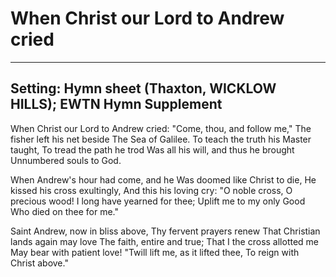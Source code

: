 # When Christ our Lord to Andrew cried

***

## Setting: Hymn sheet (Thaxton, WICKLOW HILLS); EWTN Hymn Supplement

When Christ our Lord to Andrew cried:
"Come, thou, and follow me,"
The fisher left his net beside
The Sea of Galilee.
To teach the truth his Master taught,
To tread the path he trod
Was all his will, and thus he brought
Unnumbered souls to God.

When Andrew's hour had come, and he
Was doomed like Christ to die,
He kissed his cross exultingly,
And this his loving cry:
"O noble cross, O precious wood!
I long have yearned for thee;
Uplift me to my only Good
Who died on thee for me."

Saint Andrew, now in bliss above,
Thy fervent prayers renew
That Christian lands again may love
The faith, entire and true;
That I the cross allotted me
May bear with patient love!
"Twill lift me, as it lifted thee,
To reign with Christ above."